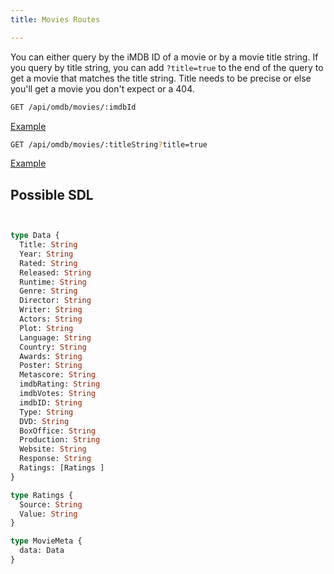 ```yaml
---
title: Movies Routes

---
```


You can either query by the iMDB ID of a movie or by a movie title string. If you query by title string, you can add `?title=true` to the end of the query to get a movie that matches the title string. Title needs to be precise or else you'll get a movie you don't expect or a 404.


```bash
GET /api/omdb/movies/:imdbId
```

[Example](/api/omdb/movies/tt2015381)

```bash
GET /api/omdb/movies/:titleString?title=true
```

[Example](/api/omdb/movies/Guardians%20of%20the%20Galaxy?title=true)

## Possible SDL

```graphql


type Data { 
  Title: String
  Year: String
  Rated: String
  Released: String
  Runtime: String
  Genre: String
  Director: String
  Writer: String
  Actors: String
  Plot: String
  Language: String
  Country: String
  Awards: String
  Poster: String
  Metascore: String
  imdbRating: String
  imdbVotes: String
  imdbID: String
  Type: String
  DVD: String
  BoxOffice: String
  Production: String
  Website: String
  Response: String
  Ratings: [Ratings ] 
}

type Ratings { 
  Source: String 
  Value: String 
}

type MovieMeta { 
  data: Data 
}
```